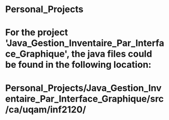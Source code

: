 # Personal_Projects
# For the project 'Java_Gestion_Inventaire_Par_Interface_Graphique', the java files could be found in the following location:
# Personal_Projects/Java_Gestion_Inventaire_Par_Interface_Graphique/src/ca/uqam/inf2120/
